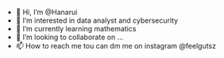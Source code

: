 - 👋 Hi, I’m @Hanarui
- 👀 I’m interested in data analyst and cybersecurity
- 🌱 I’m currently learning mathematics
- 💞️ I’m looking to collaborate on ...
- 📫 How to reach me tou can dm me on instagram @feelgutsz

<!---
Hanarui/Hanarui is a ✨ special ✨ repository because its `README.md` (this file) appears on your GitHub profile.
You can click the Preview link to take a look at your changes.
--->
